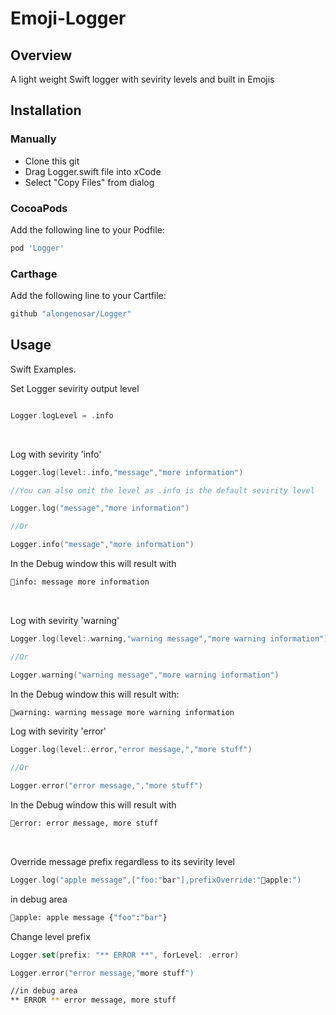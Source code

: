 # Emoji-Logger

## Overview
A light weight Swift logger with sevirity levels and built in Emojis

## Installation

### Manually
- Clone this git
- Drag Logger.swift file into xCode
- Select "Copy Files" from dialog

### CocoaPods
Add the following line to your Podfile:

```bash
pod 'Logger'
```

### Carthage
Add the following line to your Cartfile:

```bash
github "alongenosar/Logger"
```

## Usage
Swift Examples. 

Set Logger sevirity output level
```swift

Logger.logLevel = .info
```
<br/>    

Log with sevirity 'info'
```swift
Logger.log(level:.info,"message","more information")

//You can also omit the level as .info is the default sevirity level

Logger.log("message","more information")

//Or

Logger.info("message","more information")
```
In the Debug window this will result with
```bash
🔵info: message more information
```
<br/>    
  

Log with sevirity 'warning'
```swift
Logger.log(level:.warning,"warning message","more warning information")

//Or 

Logger.warning("warning message","more warning information")
```

In the Debug window this will result with:
```bash
🔶warning: warning message more warning information
```

Log with sevirity 'error'
```swift
Logger.log(level:.error,"error message,","more stuff")

//Or

Logger.error("error message,","more stuff")
```

In the Debug window this will result with
```bash
🔴error: error message, more stuff
```
<br/>

Override message prefix regardless to its sevirity level
```swift
Logger.log("apple message",["foo:"bar"],prefixOverride:"🍏apple:")
```

in debug area
```bash
🍏apple: apple message {"foo":"bar"}
```
  
  
Change level prefix
```Swift
Logger.set(prefix: "** ERROR **", forLevel: .error)  

Logger.error("error message,"more stuff")
```
```Bash
//in debug area
** ERROR ** error message, more stuff
```






